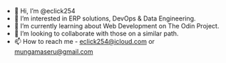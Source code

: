 - 👋 Hi, I’m @eclick254
- 👀 I’m interested in ERP solutions, DevOps & Data Engineering.
- 🌱 I’m currently learning about Web Development on The Odin Project.
- 💞️ I’m looking to collaborate with those on a similar path.
- 📫 How to reach me - eclick254@icloud.com or mungamaseru@gmail.com

<!---
eclick254/eclick254 is a ✨ special ✨ repository because its `README.md` (this file) appears on your GitHub profile.
You can click the Preview link to take a look at your changes.
--->
